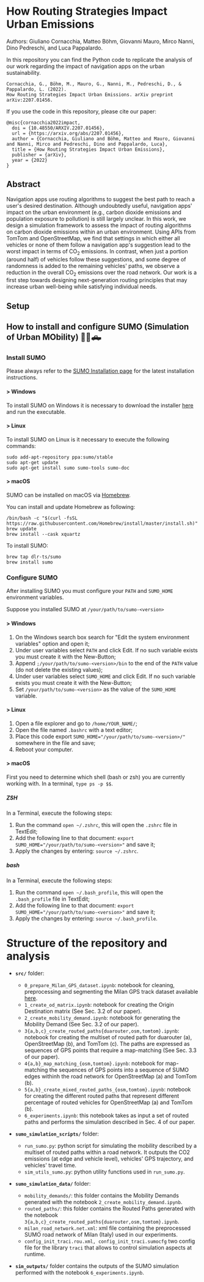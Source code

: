 


# How Routing Strategies Impact Urban Emissions

Authors: Giuliano Cornacchia, Matteo Böhm, Giovanni Mauro, Mirco Nanni, Dino Pedreschi, and Luca Pappalardo.


In this repository you can find the Python code to replicate the analysis of our work regarding the impact of navigation apps on the urban sustainability.

```
Cornacchia, G., Böhm, M., Mauro, G., Nanni, M., Pedreschi, D., & Pappalardo, L. (2022).
How Routing Strategies Impact Urban Emissions. arXiv preprint arXiv:2207.01456.
```

If you use the code in this repository, please cite our paper:

```
@misc{cornacchia2022impact,
  doi = {10.48550/ARXIV.2207.01456},
  url = {https://arxiv.org/abs/2207.01456},
  author = {Cornacchia, Giuliano and Böhm, Matteo and Mauro, Giovanni and Nanni, Mirco and Pedreschi, Dino and Pappalardo, Luca},
  title = {How Routing Strategies Impact Urban Emissions},
  publisher = {arXiv},
  year = {2022}
}
```

## Abstract

Navigation apps use routing algorithms to suggest the best path to reach a user's desired destination. Although undoubtedly useful, navigation apps' impact on the urban environment (e.g., carbon dioxide emissions and population exposure to pollution) is still largely unclear. In this work, we design a simulation framework to assess the impact of routing algorithms on carbon dioxide emissions within an urban environment. Using APIs from TomTom and OpenStreetMap, we find that settings in which either all vehicles or none of them follow a navigation app's suggestion lead to the worst impact in terms of CO$_2$ emissions. In contrast, when just a portion (around half) of vehicles follow these suggestions, and some degree of randomness is added to the remaining vehicles' paths, we observe a reduction in the overall CO$_2$ emissions over the road network. Our work is a first step towards designing next-generation routing principles that may increase urban well-being while satisfying individual needs. 

## Setup



## How to install and configure SUMO (Simulation of Urban MObility) 🚗🚙🛻

### Install SUMO

Please always refer to the [SUMO Installation page](https://sumo.dlr.de/docs/Installing/index.html)
for the latest installation instructions.

#### > Windows

To install SUMO on Windows it is necessary to download the installer [here](https://sumo.dlr.de/docs/Downloads.php#windows) and run the executable.

#### > Linux

To install SUMO on Linux is it necessary to execute the following commands:

```
sudo add-apt-repository ppa:sumo/stable
sudo apt-get update
sudo apt-get install sumo sumo-tools sumo-doc
```

#### > macOS

SUMO can be installed on macOS via [Homebrew](https://brew.sh/).

You can install and update Homebrew as following:

```
/bin/bash -c "$(curl -fsSL https://raw.githubusercontent.com/Homebrew/install/master/install.sh)"
brew update
brew install --cask xquartz
```
To install SUMO:
```
brew tap dlr-ts/sumo
brew install sumo
```


### Configure SUMO

After installing SUMO you must configure your `PATH` and `SUMO_HOME` environment variables.

Suppose you installed SUMO at `/your/path/to/sumo-<version>`

#### > Windows
1. On the Windows search box search for "Edit the system environment variables" option and open it;
2. Under user variables select `PATH` and click Edit. If no such variable exists you must create it with the New-Button; 
3. Append `;/your/path/to/sumo-<version>/bin` to the end of the `PATH` value (do not delete the existing values);
4. Under user variables select `SUMO_HOME` and click Edit. If no such variable exists you must create it with the New-Button;
5. Set `/your/path/to/sumo-<version>` as the value of the `SUMO_HOME` variable.

#### > Linux

1. Open a file explorer and go to `/home/YOUR_NAME/`;
2. Open the file named `.bashrc` with a text editor;
3. Place this code export `SUMO_HOME="/your/path/to/sumo-<version>/"` somewhere in the file and save;
4. Reboot your computer.


#### > macOS

First you need to determine which shell (bash or zsh) you are currently working with. In a terminal, `type ps -p $$`.

##### ZSH

In a Terminal, execute the following steps:

1. Run the command `open ~/.zshrc`, this will open the `.zshrc` file in TextEdit;
2. Add the following line to that document: `export SUMO_HOME="/your/path/to/sumo-<version>"` and save it;
3. Apply the changes by entering: `source ~/.zshrc`.

##### bash

In a Terminal, execute the following steps:

1. Run the command `open ~/.bash_profile`, this will open the `.bash_profile` file in TextEdit;
2. Add the following line to that document: `export SUMO_HOME="/your/path/to/sumo-<version>"` and save it;
3. Apply the changes by entering: `source ~/.bash_profile`.



# Structure of the repository and analysis

- **```src/```** folder:
  - ```0_prepare_Milan_GPS_dataset.ipynb```: notebook for cleaning, preprocessing and segmenting the Milan GPS track dataset available [here](https://ckan-sobigdata.d4science.org/dataset/gps_track_milan_italy).
  - ```1_create_od_matrix.ipynb```: notebook for creating the Origin Destination matrix (See Sec. 3.2 of our paper).
  - ```2_create_mobility_demand.ipynb```: notebook for generating the Mobility Demand (See Sec. 3.2 of our paper).
  - ```3{a,b,c}_create_routed_paths{duarouter,osm,tomtom}.ipynb```: notebook for creating the multiset of routed path for duarouter (a), OpenStreetMap (b), and TomTom (c). The paths are expressed as sequences of GPS points that require a map-matching (See Sec. 3.3 of our paper).
  - ```4{a,b}_map_matching_{osm,tomtom}.ipynb```: notebook for map-matching the sequences of GPS points into a sequence of SUMO edges withinh the road network for OpenStreetMap (a) and TomTom (b).
  - ```5{a,b}_create_mixed_routed_paths_{osm,tomtom}.ipynb```: notebook for creating the different routed paths that represent different percentage of routed vehicles for OpenStreetMap (a) and TomTom (b).
  - ```6_experiments.ipynb```: this notebook takes as input a set of routed paths and performs the simulation described in Sec. 4 of our paper.

- **```sumo_simulation_scripts/```** folder:
  - ```run_sumo.py```: python script for simulating the mobility described by a multiset of routed paths within a road network. It outputs the CO2 emissions (at edge and vehicle level), vehicles' GPS trajectory, and vehicles' travel time. 
  - ```sim_utils_sumo.py```: python utility functions used in ```run_sumo.py```.

- **```sumo_simulation_data/```** folder:
  - ```mobility_demands/```: this folder contains the Mobility Demands generated with the notebook ```2_create_mobility_demand.ipynb```.
  - ```routed_paths/```: this folder contains the Routed Paths generated with the notebook ```3{a,b,c}_create_routed_paths{duarouter,osm,tomtom}.ipynb```.
  - ```milan_road_network.net.xml```: xml file containing the preprocessed SUMO road network of Milan (Italy) used in our experiments.
  - ```config_init_traci.rou.xml, config_init_traci.sumocfg``` two config file for the library ```traci``` that allows to control simulation aspects at runtime.

- **```sim_outputs/```** folder contains the outputs of the SUMO simulation performed with the notebook ```6_experiments.ipynb```.
